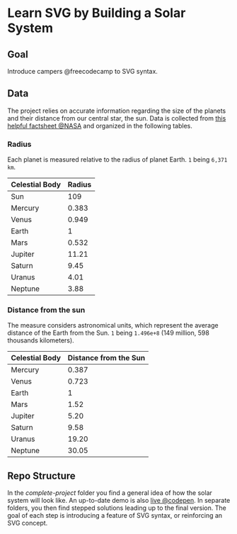 # Learn SVG by Building a Solar System

## Goal

Introduce campers @freecodecamp to SVG syntax.

## Data

The project relies on accurate information regarding the size of the planets and their distance from our central star, the sun. Data is collected from [this helpful factsheet @NASA](https://nssdc.gsfc.nasa.gov/planetary/factsheet/planet_table_ratio.html) and organized in the following tables.

### Radius

Each planet is measured relative to the radius of planet Earth. `1` being `6,371 km`.

|Celestial Body|Radius|
|---|---|
|Sun|109|
|Mercury|0.383|
|Venus|0.949|
|Earth|1|
|Mars|0.532|
|Jupiter|11.21|
|Saturn|9.45|
|Uranus|4.01|
|Neptune|3.88|

### Distance from the sun

The measure considers astronomical units, which represent the average distance of the Earth from the Sun. `1` being `1.496e+8` (149 million, 598 thousands kilometers).

|Celestial Body|Distance from the Sun|
|---|---|
|Mercury|0.387|
|Venus|0.723|
|Earth|1|
|Mars|1.52|
|Jupiter|5.20|
|Saturn|9.58|
|Uranus|19.20|
|Neptune|30.05|

## Repo Structure

In the _complete-project_ folder you find a general idea of how the solar system will look like. An up-to-date demo is also [live @codepen](https://codepen.io/borntofrappe/pen/gJpKxx). In separate folders, you then find stepped solutions leading up to the final version. The goal of each step is introducing a feature of SVG syntax, or reinforcing an SVG concept.
